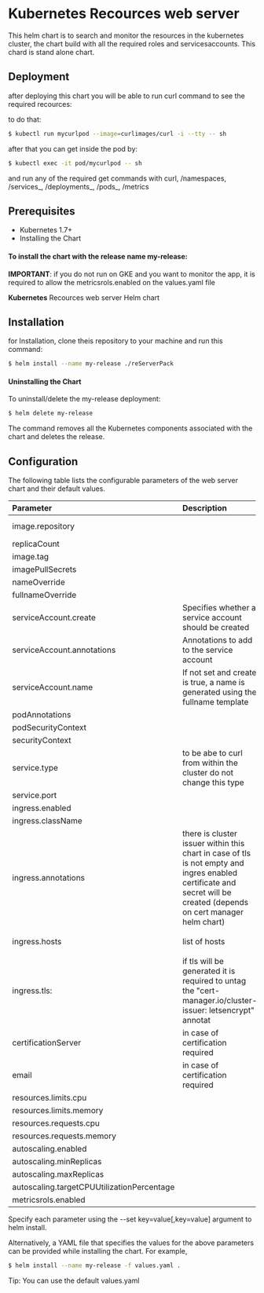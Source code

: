 
# Kubernetes Recources web server

This helm chart is to search and monitor the resources in the kubernetes cluster, the chart build with all the required roles and servicesaccounts.
This chard is stand alone chart.


## Deployment

after deploying this chart you will be able to run curl command to see the required recources:

to do that:

```bash
$ kubectl run mycurlpod --image=curlimages/curl -i --tty -- sh
```

after that you can get inside the pod by:
```bash
$ kubectl exec -it pod/mycurlpod -- sh
```

and run any of the required get commands with curl, /namespaces, /services_<namespace>, /deployments_<namespace>, /pods_<deployment>, /metrics

## Prerequisites

- Kubernetes 1.7+
- Installing the Chart

#### To install the chart with the release name my-release:

**IMPORTANT**: if you do not run on GKE and you want to monitor the app, it is required to allow the metricsrols.enabled on the values.yaml file

**Kubernetes** Recources web server Helm chart

## Installation

for Installation, clone theis repository to your machine and run this command:

```bash
$ helm install --name my-release ./reServerPack
```
    
#### Uninstalling the Chart

To uninstall/delete the my-release deployment:

```bash
$ helm delete my-release
```

The command removes all the Kubernetes components associated with the chart and deletes the release.



## Configuration

The following table lists the configurable parameters of the web server chart and their default values.



| Parameter | Description     | Default                |
| :-------- | :------- | :------------------------- |
| image.repository               | |gcr.io/the-delight-365908/resources-server
| replicaCount                   | |2
| image.tag                      | |1
| imagePullSecrets               | |[]
| nameOverride                   | |""
| fullnameOverride               | |""
| serviceAccount.create          | Specifies whether a service account should be created |true
| serviceAccount.annotations     | Annotations to add to the service account |{}
| serviceAccount.name            | If not set and create is true, a name is generated using the fullname template|""
| podAnnotations                 | |{}
| podSecurityContext             | |{}
| securityContext                | |{}
| service.type                   |   to be abe to curl from within the cluster do not change this type |ClusterIP
| service.port                   | |80
| ingress.enabled                |                                                                               |false
| ingress.className              | |"nginx"
| ingress.annotations            |   there is cluster issuer within this chart in case of tls <br />is not empty and ingres enabled certificate and secret will be created (depends on cert manager helm chart) |{}
| ingress.hosts                  |   list of hosts                                                               |   ``` - host: web-server.local___ paths: - path: / pathType: Prefix```
| ingress.tls:                   |   if tls will be generated it is required to untag the "cert-manager.io/cluster-issuer: letsencrypt" annotat |[]
| certificationServer            |   in case of certification required |https://acme-v02.api.letsencrypt.org/directory
| email                          |   in case of certification required |example@domain.com
| resources.limits.cpu           | |15m  
| resources.limits.memory        | |100Mi
| resources.requests.cpu         | |1m
| resources.requests.memory      | |50Mi
| autoscaling.enabled            | |false
| autoscaling.minReplicas        | |1
| autoscaling.maxReplicas        | |100
| autoscaling.targetCPUUtilizationPercentage | |80
| metricsrols.enabled            | |false


Specify each parameter using the --set key=value[,key=value] argument to helm install.

Alternatively, a YAML file that specifies the values for the above parameters can be provided while installing the chart. For example,

```bash
$ helm install --name my-release -f values.yaml .
```
Tip: You can use the default values.yaml
